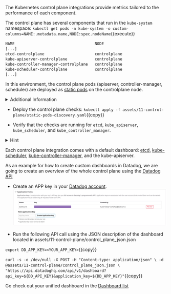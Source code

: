 The Kubernetes control plane integrations provide metrics tailored to the performance of each component.

The control plane has several components that run in the `kube-system` namespace:
`kubectl get pods -n kube-system -o custom-columns=NAME:.metadata.name,NODE:spec.nodeName`{{execute}}

```
NAME                                   NODE
[...]
etcd-controlplane                      controlplane
kube-apiserver-controlplane            controlplane
kube-controller-manager-controlplane   controlplane
kube-scheduler-controlplane            controlplane
[...]
```

In this environment, the control plane pods (apiserver, controller-manager, scheduler) are deployed as [static pods](https://kubernetes.io/docs/tasks/administer-cluster/static-pod/) on the controlplane node.

<details>
<summary>Additional Information</summary>
Support for auto-detecting and discovering the static pods (it required some [contributions upstream](https://github.com/DataDog/datadog-agent/issues/2803#issuecomment-494073838)) is in progress. Until upstream accepts these contributions, we offer a workaround to schedule checks against static pods. A placeholder pod is created, on which we can add annotations used to drive Agent Checks configuration.

The configuration in `assets/11-control-plane/static-pods-discovery.yaml` drives the static pod autodiscovery. See the ([official documetation](https://docs.datadoghq.com/agent/autodiscovery/integrations/?tab=kubernetespodannotations#configuration)).
</details>

* Deploy the control plane checks:
`kubectl apply -f assets/11-control-plane/static-pods-discovery.yaml`{{copy}}

* Verify that the checks are running for `etcd`, `kube_apiserver`, `kube_scheduler`, and `kube_controller_manager`.

<details>
<summary>Hint</summary>
To verify a check is running, exec into the agent on the host and verify it's configuration. <br/> <br/>

`agent configcheck` in the agent pod prints the checks the agent has scheduled. <br/> <br/>

`agent status` in the agent pod prints information about the metrics and logs the agent has collected.
</details>

Each control plane integration comes with a default dashboard: [etcd](https://app.datadoghq.com/screen/integration/75/etcd), [kube-scheduler](https://app.datadoghq.com/screen/integration/30270/kubernetes-scheduler), [kube-controller-manager](https://app.datadoghq.com/screen/integration/30271/kubernetes-controller-manager), and the kube-apiserver.

As an example for how to create custom dashboards in Datadog, we are going to create an overview of the whole control plane using the [Datadog API](https://docs.datadoghq.com/api/)

* Create an APP key in your [Datadog account](https://app.datadoghq.com/account/settings#api).
![APP Key](./assets/dashboard.png)

* Run the following API call using the JSON description of the dashboard located in assets/11-control-plane/control_plane_json.json


`export DD_APP_KEY=<YOUR_APP_KEY>`{{copy}}

`curl -s -o /dev/null -X POST -H "Content-type: application/json" \
-d @assets/11-control-plane/control_plane_json.json \
"https://api.datadoghq.com/api/v1/dashboard?api_key=${DD_API_KEY}&application_key=${DD_APP_KEY}"`{{copy}}

Go check out your unified dashboard in the [Dashboard list](https://app.datadoghq.com/dashboard/lists?q=Kubernetes+Control+Plane)

